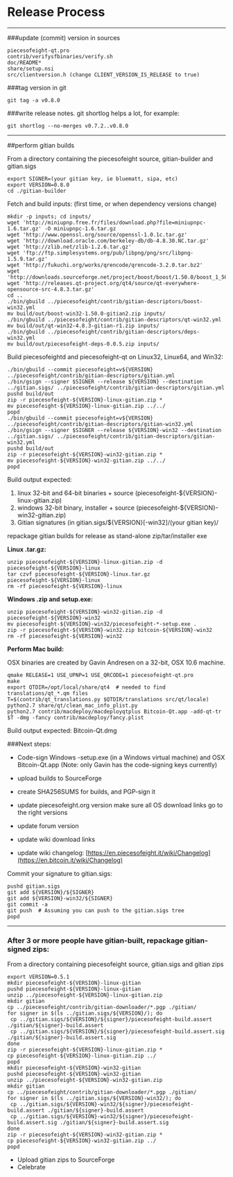 Release Process
====================

* * *

###update (commit) version in sources


	piecesofeight-qt.pro
	contrib/verifysfbinaries/verify.sh
	doc/README*
	share/setup.nsi
	src/clientversion.h (change CLIENT_VERSION_IS_RELEASE to true)

###tag version in git

	git tag -a v0.8.0

###write release notes. git shortlog helps a lot, for example:

	git shortlog --no-merges v0.7.2..v0.8.0

* * *

##perform gitian builds

 From a directory containing the piecesofeight source, gitian-builder and gitian.sigs
  
	export SIGNER=(your gitian key, ie bluematt, sipa, etc)
	export VERSION=0.8.0
	cd ./gitian-builder

 Fetch and build inputs: (first time, or when dependency versions change)

	mkdir -p inputs; cd inputs/
	wget 'http://miniupnp.free.fr/files/download.php?file=miniupnpc-1.6.tar.gz' -O miniupnpc-1.6.tar.gz
	wget 'http://www.openssl.org/source/openssl-1.0.1c.tar.gz'
	wget 'http://download.oracle.com/berkeley-db/db-4.8.30.NC.tar.gz'
	wget 'http://zlib.net/zlib-1.2.6.tar.gz'
	wget 'ftp://ftp.simplesystems.org/pub/libpng/png/src/libpng-1.5.9.tar.gz'
	wget 'http://fukuchi.org/works/qrencode/qrencode-3.2.0.tar.bz2'
	wget 'http://downloads.sourceforge.net/project/boost/boost/1.50.0/boost_1_50_0.tar.bz2'
	wget 'http://releases.qt-project.org/qt4/source/qt-everywhere-opensource-src-4.8.3.tar.gz'
	cd ..
	./bin/gbuild ../piecesofeight/contrib/gitian-descriptors/boost-win32.yml
	mv build/out/boost-win32-1.50.0-gitian2.zip inputs/
	./bin/gbuild ../piecesofeight/contrib/gitian-descriptors/qt-win32.yml
	mv build/out/qt-win32-4.8.3-gitian-r1.zip inputs/
	./bin/gbuild ../piecesofeight/contrib/gitian-descriptors/deps-win32.yml
	mv build/out/piecesofeight-deps-0.0.5.zip inputs/

 Build piecesofeightd and piecesofeight-qt on Linux32, Linux64, and Win32:
  
	./bin/gbuild --commit piecesofeight=v${VERSION} ../piecesofeight/contrib/gitian-descriptors/gitian.yml
	./bin/gsign --signer $SIGNER --release ${VERSION} --destination ../gitian.sigs/ ../piecesofeight/contrib/gitian-descriptors/gitian.yml
	pushd build/out
	zip -r piecesofeight-${VERSION}-linux-gitian.zip *
	mv piecesofeight-${VERSION}-linux-gitian.zip ../../
	popd
	./bin/gbuild --commit piecesofeight=v${VERSION} ../piecesofeight/contrib/gitian-descriptors/gitian-win32.yml
	./bin/gsign --signer $SIGNER --release ${VERSION}-win32 --destination ../gitian.sigs/ ../piecesofeight/contrib/gitian-descriptors/gitian-win32.yml
	pushd build/out
	zip -r piecesofeight-${VERSION}-win32-gitian.zip *
	mv piecesofeight-${VERSION}-win32-gitian.zip ../../
	popd

  Build output expected:

  1. linux 32-bit and 64-bit binaries + source (piecesofeight-${VERSION}-linux-gitian.zip)
  2. windows 32-bit binary, installer + source (piecesofeight-${VERSION}-win32-gitian.zip)
  3. Gitian signatures (in gitian.sigs/${VERSION}[-win32]/(your gitian key)/

repackage gitian builds for release as stand-alone zip/tar/installer exe

**Linux .tar.gz:**

	unzip piecesofeight-${VERSION}-linux-gitian.zip -d piecesofeight-${VERSION}-linux
	tar czvf piecesofeight-${VERSION}-linux.tar.gz piecesofeight-${VERSION}-linux
	rm -rf piecesofeight-${VERSION}-linux

**Windows .zip and setup.exe:**

	unzip piecesofeight-${VERSION}-win32-gitian.zip -d piecesofeight-${VERSION}-win32
	mv piecesofeight-${VERSION}-win32/piecesofeight-*-setup.exe .
	zip -r piecesofeight-${VERSION}-win32.zip bitcoin-${VERSION}-win32
	rm -rf piecesofeight-${VERSION}-win32

**Perform Mac build:**

  OSX binaries are created by Gavin Andresen on a 32-bit, OSX 10.6 machine.

	qmake RELEASE=1 USE_UPNP=1 USE_QRCODE=1 piecesofeight-qt.pro
	make
	export QTDIR=/opt/local/share/qt4  # needed to find translations/qt_*.qm files
	T=$(contrib/qt_translations.py $QTDIR/translations src/qt/locale)
	python2.7 share/qt/clean_mac_info_plist.py
	python2.7 contrib/macdeploy/macdeployqtplus Bitcoin-Qt.app -add-qt-tr $T -dmg -fancy contrib/macdeploy/fancy.plist

 Build output expected: Bitcoin-Qt.dmg

###Next steps:

* Code-sign Windows -setup.exe (in a Windows virtual machine) and
  OSX Bitcoin-Qt.app (Note: only Gavin has the code-signing keys currently)

* upload builds to SourceForge

* create SHA256SUMS for builds, and PGP-sign it

* update piecesofeight.org version
  make sure all OS download links go to the right versions

* update forum version

* update wiki download links

* update wiki changelog: [https://en.piecesofeight.it/wiki/Changelog](https://en.bitcoin.it/wiki/Changelog)

Commit your signature to gitian.sigs:

	pushd gitian.sigs
	git add ${VERSION}/${SIGNER}
	git add ${VERSION}-win32/${SIGNER}
	git commit -a
	git push  # Assuming you can push to the gitian.sigs tree
	popd

-------------------------------------------------------------------------

### After 3 or more people have gitian-built, repackage gitian-signed zips:

From a directory containing piecesofeight source, gitian.sigs and gitian zips

	export VERSION=0.5.1
	mkdir piecesofeight-${VERSION}-linux-gitian
	pushd piecesofeight-${VERSION}-linux-gitian
	unzip ../piecesofeight-${VERSION}-linux-gitian.zip
	mkdir gitian
	cp ../piecesofeight/contrib/gitian-downloader/*.pgp ./gitian/
	for signer in $(ls ../gitian.sigs/${VERSION}/); do
	 cp ../gitian.sigs/${VERSION}/${signer}/piecesofeight-build.assert ./gitian/${signer}-build.assert
	 cp ../gitian.sigs/${VERSION}/${signer}/piecesofeight-build.assert.sig ./gitian/${signer}-build.assert.sig
	done
	zip -r piecesofeight-${VERSION}-linux-gitian.zip *
	cp piecesofeight-${VERSION}-linux-gitian.zip ../
	popd
	mkdir piecesofeight-${VERSION}-win32-gitian
	pushd piecesofeight-${VERSION}-win32-gitian
	unzip ../piecesofeight-${VERSION}-win32-gitian.zip
	mkdir gitian
	cp ../piecesofeight/contrib/gitian-downloader/*.pgp ./gitian/
	for signer in $(ls ../gitian.sigs/${VERSION}-win32/); do
	 cp ../gitian.sigs/${VERSION}-win32/${signer}/piecesofeight-build.assert ./gitian/${signer}-build.assert
	 cp ../gitian.sigs/${VERSION}-win32/${signer}/piecesofeight-build.assert.sig ./gitian/${signer}-build.assert.sig
	done
	zip -r piecesofeight-${VERSION}-win32-gitian.zip *
	cp piecesofeight-${VERSION}-win32-gitian.zip ../
	popd

- Upload gitian zips to SourceForge
- Celebrate 
